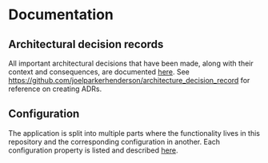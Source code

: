 # Documentation

## Architectural decision records

All important architectural decisions that have been made, along with their context and consequences, are documented [here](./adr/README.md).
See https://github.com/joelparkerhenderson/architecture_decision_record for reference on creating ADRs.

## Configuration

The application is split into multiple parts where the functionality lives in this repository and the corresponding configuration in another. Each configuration property is listed and described [here](./configuration/README.md).
